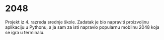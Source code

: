 # 2048

Projekt iz 4. razreda srednje škole.
Zadatak je bio napraviti proizvoljnu aplikaciju u Pythonu, a ja sam za isti napravio popularnu mobilnu 2048 koja se igra u terminalu.
